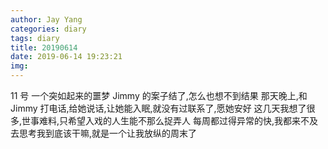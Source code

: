 ```yaml
---
author: Jay Yang
categories: diary
tags: diary
title: 20190614
date: 2019-06-14 19:23:21
img:
---
```


11 号
一个突如起来的噩梦
Jimmy 的案子结了,怎么也想不到结果
那天晚上,和 Jimmy 打电话,给她说话,让她能入眠,就没有过联系了,愿她安好
这几天我想了很多,世事难料,只希望入戏的人生能不那么捉弄人
每周都过得异常的快,我都来不及去思考我到底该干嘛,就是一个让我放纵的周末了
